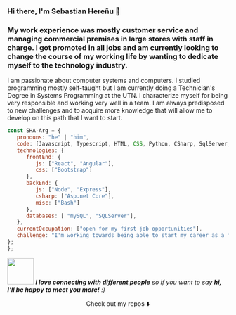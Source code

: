 ### Hi there, I'm Sebastian Hereñu 👋

### My work experience was mostly customer service and managing commercial premises in large stores with staff in charge. I got promoted in all jobs and am currently looking to change the course of my working life by wanting to dedicate myself to the technology industry.
I am passionate about computer systems and computers.
I studied programming mostly self-taught but I am currently doing a Technician's Degree in Systems Programming at the UTN.
I characterize myself for being very responsible and working very well in a team.
I am always predisposed to new challenges and to acquire more knowledge that will allow me to develop on this path that I want to start.


```javascript
const SHA-Arg = {
   pronouns: "he" | "him",
   code: [Javascript, Typescript, HTML, CSS, Python, CSharp, SqlServer, Mysql],
   technologies: {
      frontEnd: {
         js: ["React", "Angular"],
         css: ["Bootstrap"]
      },
      backEnd: {         
         js: ["Node", "Express"],
         csharp: ["Asp.net Core"],
         misc: ["Bash"]
      },
      databases: [ "mySQL", "SQLServer"],      
   },
   currentOccupation: ["open for my first job opportunities"],
   challenge: "I'm working towards being able to start my career as a fullstack developer.",
};
};
```


<img src="https://media.giphy.com/media/LnQjpWaON8nhr21vNW/giphy.gif" width="60"> <em><b>I love connecting with different people</b> so if you want to say <b>hi, I'll be happy to meet you more!</b> :)</em>

<p align="center">
Check out my repos ⬇️  
</p>
